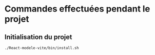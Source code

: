# Commandes effectuées pendant le projet

## Initialisation du projet

`./React-modele-vite/bin/install.sh`
